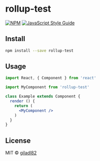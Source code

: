# rollup-test

> 

[![NPM](https://img.shields.io/npm/v/rollup-test.svg)](https://www.npmjs.com/package/rollup-test) [![JavaScript Style Guide](https://img.shields.io/badge/code_style-standard-brightgreen.svg)](https://standardjs.com)

## Install

```bash
npm install --save rollup-test
```

## Usage

```jsx
import React, { Component } from 'react'

import MyComponent from 'rollup-test'

class Example extends Component {
  render () {
    return (
      <MyComponent />
    )
  }
}
```

## License

MIT © [giladl82](https://github.com/giladl82)
